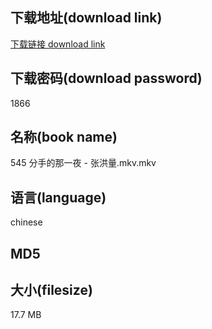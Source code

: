 ## 下载地址(download link)
[下载链接 download link](https://voluble-croquembouche-d321dc.netlify.app/?s=545+%E5%88%86%E6%89%8B%E7%9A%84%E9%82%A3%E4%B8%80%E5%A4%9C+-+%E5%BC%A0%E6%B4%AA%E9%87%8F.mkv)

## 下载密码(download password)
1866

## 名称(book name)
545 分手的那一夜 - 张洪量.mkv.mkv

## 语言(language)
chinese

## MD5


## 大小(filesize)
17.7 MB
